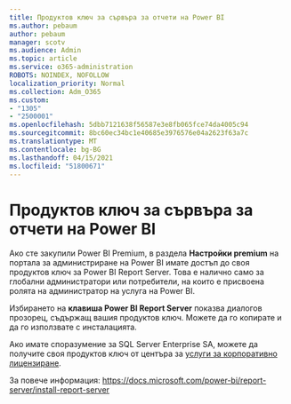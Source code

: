 ```yaml
---
title: Продуктов ключ за сървъра за отчети на Power BI
ms.author: pebaum
author: pebaum
manager: scotv
ms.audience: Admin
ms.topic: article
ms.service: o365-administration
ROBOTS: NOINDEX, NOFOLLOW
localization_priority: Normal
ms.collection: Adm_O365
ms.custom:
- "1305"
- "2500001"
ms.openlocfilehash: 5dbb7121638f56587e3e8fb065fce74da4005c94
ms.sourcegitcommit: 8bc60ec34bc1e40685e3976576e04a2623f63a7c
ms.translationtype: MT
ms.contentlocale: bg-BG
ms.lasthandoff: 04/15/2021
ms.locfileid: "51800671"
---
```

# <a name="power-bi-report-server-product-key"></a>Продуктов ключ за сървъра за отчети на Power BI

Ако сте закупили Power BI Premium, в раздела **Настройки premium** на портала за администриране на Power BI имате достъп до своя продуктов ключ за Power BI Report Server. Това е налично само за глобални администратори или потребители, на които е присвоена ролята на администратор на услуга на Power BI.

Избирането на **клавиша Power BI Report Server** показва диалогов прозорец, съдържащ вашия продуктов ключ. Можете да го копирате и да го използвате с инсталацията.

Ако имате споразумение за SQL Server Enterprise SA, можете да получите своя продуктов ключ от центъра за [услуги за корпоративно лицензиране](https://www.microsoft.com/Licensing/servicecenter/).

За повече информация: https://docs.microsoft.com/power-bi/report-server/install-report-server
